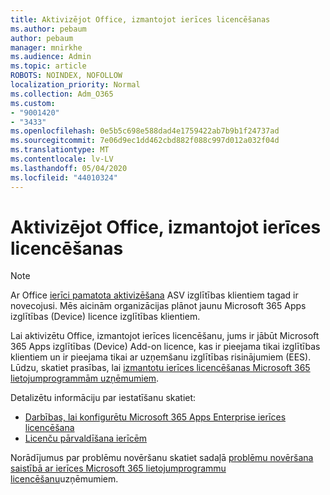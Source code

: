 ```yaml
---
title: Aktivizējot Office, izmantojot ierīces licencēšanas
ms.author: pebaum
author: pebaum
manager: mnirkhe
ms.audience: Admin
ms.topic: article
ROBOTS: NOINDEX, NOFOLLOW
localization_priority: Normal
ms.collection: Adm_O365
ms.custom:
- "9001420"
- "3433"
ms.openlocfilehash: 0e5b5c698e588dad4e1759422ab7b9b1f24737ad
ms.sourcegitcommit: 7e06d9ec1dd462cbd882f088c997d012a032f04d
ms.translationtype: MT
ms.contentlocale: lv-LV
ms.lasthandoff: 05/04/2020
ms.locfileid: "44010324"
---
```

# <a name="activating-office-using-device-based-licensing"></a>Aktivizējot Office, izmantojot ierīces licencēšanas

> [!NOTE]
> Ar Office [ierīci pamatota aktivizēšana](https://aka.ms/officedba) ASV izglītības klientiem tagad ir novecojusi. Mēs aicinām organizācijas plānot jaunu Microsoft 365 Apps izglītības (Device) licence izglītības klientiem.

Lai aktivizētu Office, izmantojot ierīces licencēšanu, jums ir jābūt Microsoft 365 Apps izglītības (Device) Add-on licence, kas ir pieejama tikai izglītības klientiem un ir pieejama tikai ar uzņemšanu izglītības risinājumiem (EES). Lūdzu, skatiet prasības, lai [izmantotu ierīces licencēšanas Microsoft 365 lietojumprogrammām uzņēmumiem](https://docs.microsoft.com/deployoffice/device-based-licensing#requirements-for-using-device-based-licensing-for-microsoft-365-apps-for-enterprise).


Detalizētu informāciju par iestatīšanu skatiet:

- [Darbības, lai konfigurētu Microsoft 365 Apps Enterprise ierīces licencēšana](https://docs.microsoft.com/deployoffice/device-based-licensing#steps-to-configure-device-based-licensing-for-microsoft-365-apps-for-enterprise)
- [Licenču pārvaldīšana ierīcēm](https://docs.microsoft.com/Office365/Admin/misc/manage-licenses-for-devices)

Norādījumus par problēmu novēršanu skatiet sadaļā [problēmu novēršana saistībā ar ierīces Microsoft 365 lietojumprogrammu licencēšanu](https://docs.microsoft.com/deployoffice/device-based-licensing#troubleshoot-device-based-licensing-for-microsoft-365-apps-for-enterprise)uzņēmumiem.
